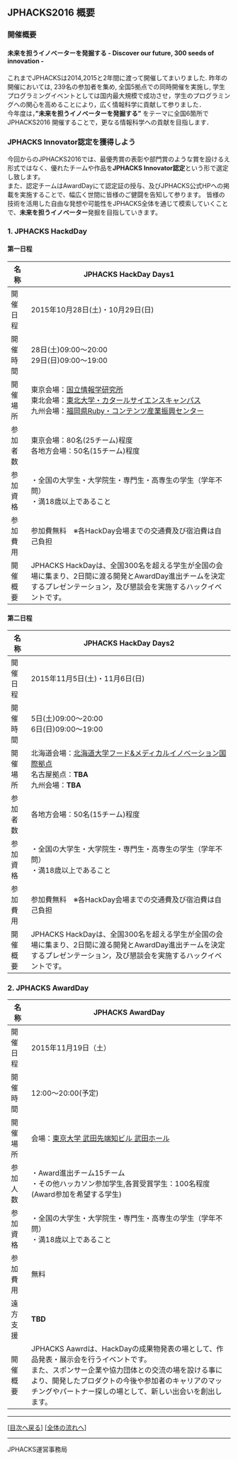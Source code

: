 ## JPHACKS2016 概要
### 開催概要
#### 未来を担うイノベーターを発掘する - Discover our future, 300 seeds of innovation -
これまでJPHACKSは2014,2015と2年間に渡って開催してまいりました. 昨年の開催においては, 239名の参加者を集め, 全国5拠点での同時開催を実施し, 学生プログラミングイベントとしては国内最大規模で成功させ，学生のプログラミングへの関心を高めることにより，広く情報科学に貢献して参りました．<br>
今年度は，**”未来を担うイノベーターを発掘する”** をテーマに全国6箇所でJPHACKS2016 開催することで，更なる情報科学への貢献を目指します．

### JPHACKS Innovator認定を獲得しよう
今回からのJPHACKS2016では、最優秀賞の表彰や部門賞のような賞を設けるえ形式ではなく、優れたチームや作品を**JPHACKS Innovator認定**という形で選定し致します。  
また、認定チームはAwardDayにて認定証の授与、及びJPHACKS公式HPへの掲載を実施することで、幅広く世間に皆様のご健闘を告知して参ります。
皆様の技術を活用した自由な発想や可能性をJPHACKS全体を通じて模索していくことで、**未来を担うイノベーター**発掘を目指していきます。

### 1. JPHACKS HackdDay
#### 第一日程
|名称|JPHACKS HackDay Days1|
|---|---|
|開催日程|2015年10月28日(土)・10月29日(日)|
|開催時間|28日(土)09:00〜20:00<br>29日(日)09:00〜19:00|
|開催場所|東京会場：[国立情報学研究所](http://www.nii.ac.jp/about/access/)<br>東北会場：[東北大学・カタールサイエンスキャンパス](http://qsc.eng.tohoku.ac.jp/jp/map.html)<br>九州会場：[福岡県Ruby・コンテンツ産業振興センター](http://frac.jp/about/)|
|参加者数|東京会場：80名(25チーム)程度<br>各地方会場：50名(15チーム)程度|
|参加資格|・全国の大学生・大学院生・専門生・高専生の学生（学年不問）<br>・満18歳以上であること|
|参加費用|参加費無料　※各HackDay会場までの交通費及び宿泊費は自己負担|
|開催概要|JPHACKS HackDayは、全国300名を超える学生が全国の会場に集まり、2日間に渡る開発とAwardDay進出チームを決定するプレゼンテーション，及び懇談会を実施するハックイベントです。|

#### 第二日程
|名称|JPHACKS HackDay Days2|
|---|---|
|開催日程|2015年11月5日(土)・11月6日(日)|
|開催時間|5日(土)09:00〜20:00<br>6日(日)09:00〜19:00|
|開催場所|北海道会場：[北海道大学フード&メディカルイノベーション国際拠点](https://www.fmi.hokudai.ac.jp/access)<br>名古屋拠点：**TBA**<br>九州会場：**TBA**|
|参加者数|各地方会場：50名(15チーム)程度|
|参加資格|・全国の大学生・大学院生・専門生・高専生の学生（学年不問）<br>・満18歳以上であること|
|参加費用|参加費無料　※各HackDay会場までの交通費及び宿泊費は自己負担|
|開催概要|JPHACKS HackDayは、全国300名を超える学生が全国の会場に集まり、2日間に渡る開発とAwardDay進出チームを決定するプレゼンテーション，及び懇談会を実施するハックイベントです。|

### 2. JPHACKS AwardDay
|名称|JPHACKS AwardDay|
|---|---|
|開催日程|2015年11月19日（土）|
|開催時間|12:00〜20:00(予定)|
|開催場所|会場：[東京大学 武田先端知ビル 武田ホール](http://www.u-tokyo.ac.jp/campusmap/cam01_04_16_j.html)|
|参加人数|・Award進出チーム15チーム<br>・その他ハッカソン参加学生,各賞受賞学生：100名程度(Award参加を希望する学生)|
|参加資格|・全国の大学生・大学院生・専門生・高専生の学生（学年不問）<br>・満18歳以上であること|
|参加費用|無料|
|遠方支援|**TBD**|
|開催概要|JPHACKS Aawrdは、HackDayの成果物発表の場として、作品発表・展示会を行うイベントです。<br>また、スポンサー企業や協力団体との交流の場を設ける事により、開発したプロダクトの今後や参加者のキャリアのマッチングやパートナー探しの場として、新しい出会いを創出します。|

--------------
[[目次へ戻る](../README.md)] [[全体の流れへ](schedule.md)]

----
JPHACKS運営事務局
